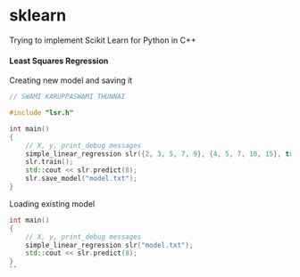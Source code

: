 # sklearn
Trying to implement Scikit Learn for Python in C++

#### Least Squares Regression

Creating new model and saving it

```c++
// SWAMI KARUPPASWAMI THUNNAI

#include "lsr.h"

int main()
{
	// X, y, print_debug messages
	simple_linear_regression slr({2, 3, 5, 7, 9}, {4, 5, 7, 10, 15}, true);
	slr.train();
	std::cout << slr.predict(8);
	slr.save_model("model.txt");
}
```


Loading existing model

```c++
int main()
{
	// X, y, print_debug messages
	simple_linear_regression slr("model.txt");
	std::cout << slr.predict(8);
}
``
```
